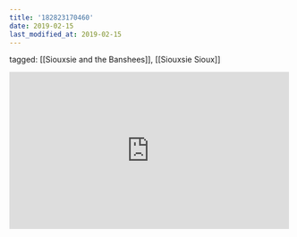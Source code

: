 ```yaml
---
title: '182823170460'
date: 2019-02-15
last_modified_at: 2019-02-15
---
```

tagged: [[Siouxsie and the Banshees]], [[Siouxsie Sioux]]
<iframe allow="accelerometer; autoplay; clipboard-write; encrypted-media; gyroscope; picture-in-picture" allowfullscreen="" frameborder="0" height="281" id="youtube_iframe" src="https://www.youtube.com/embed/Rtt_0OKzRek?feature=oembed&amp;enablejsapi=1&amp;origin=https://safe.txmblr.com&amp;wmode=opaque" width="500"></iframe>